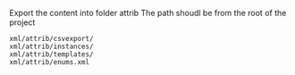 Export the content into folder attrib
The path shoudl be from the root of the project
```
xml/attrib/csvexport/
xml/attrib/instances/
xml/attrib/templates/
xml/attrib/enums.xml
```